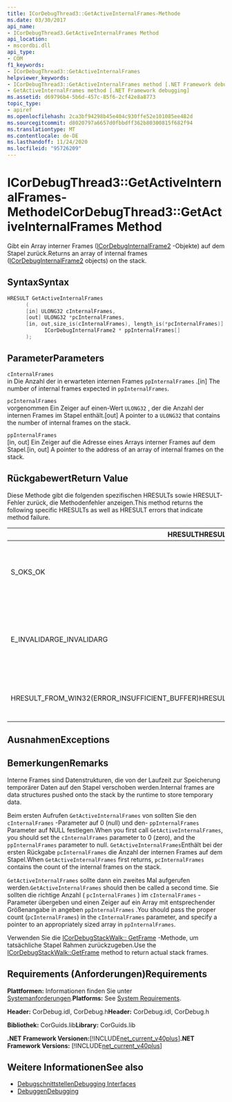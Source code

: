 ```yaml
---
title: ICorDebugThread3::GetActiveInternalFrames-Methode
ms.date: 03/30/2017
api_name:
- ICorDebugThread3.GetActiveInternalFrames Method
api_location:
- mscordbi.dll
api_type:
- COM
f1_keywords:
- ICorDebugThread3::GetActiveInternalFrames
helpviewer_keywords:
- ICorDebugThread3::GetActiveInternalFrames method [.NET Framework debugging]
- GetActiveInternalFrames method [.NET Framework debugging]
ms.assetid: d69796b4-5b6d-457c-85f6-2cf42e8a8773
topic_type:
- apiref
ms.openlocfilehash: 2ca3bf94298b45e404c930ffe52e101085ee482d
ms.sourcegitcommit: d8020797a6657d0fbbdff362b80300815f682f94
ms.translationtype: MT
ms.contentlocale: de-DE
ms.lasthandoff: 11/24/2020
ms.locfileid: "95726209"
---
```

# <a name="icordebugthread3getactiveinternalframes-method"></a><span data-ttu-id="5614d-102">ICorDebugThread3::GetActiveInternalFrames-Methode</span><span class="sxs-lookup"><span data-stu-id="5614d-102">ICorDebugThread3::GetActiveInternalFrames Method</span></span>

<span data-ttu-id="5614d-103">Gibt ein Array interner Frames ([ICorDebugInternalFrame2](icordebuginternalframe2-interface.md) -Objekte) auf dem Stapel zurück.</span><span class="sxs-lookup"><span data-stu-id="5614d-103">Returns an array of internal frames ([ICorDebugInternalFrame2](icordebuginternalframe2-interface.md) objects) on the stack.</span></span>  
  
## <a name="syntax"></a><span data-ttu-id="5614d-104">Syntax</span><span class="sxs-lookup"><span data-stu-id="5614d-104">Syntax</span></span>  
  
```cpp
HRESULT GetActiveInternalFrames  
      (  
      [in] ULONG32 cInternalFrames,  
      [out] ULONG32 *pcInternalFrames,  
      [in, out,size_is(cInternalFrames), length_is(*pcInternalFrames)]  
            ICorDebugInternalFrame2 * ppInternalFrames[]  
      );  
```  
  
## <a name="parameters"></a><span data-ttu-id="5614d-105">Parameter</span><span class="sxs-lookup"><span data-stu-id="5614d-105">Parameters</span></span>  

 `cInternalFrames`  
 <span data-ttu-id="5614d-106">in Die Anzahl der in erwarteten internen Frames `ppInternalFrames` .</span><span class="sxs-lookup"><span data-stu-id="5614d-106">[in] The number of internal frames expected in `ppInternalFrames`.</span></span>  
  
 `pcInternalFrames`  
 <span data-ttu-id="5614d-107">vorgenommen Ein Zeiger auf einen-Wert `ULONG32` , der die Anzahl der internen Frames im Stapel enthält.</span><span class="sxs-lookup"><span data-stu-id="5614d-107">[out] A pointer to a `ULONG32` that contains the number of internal frames on the stack.</span></span>  
  
 `ppInternalFrames`  
 <span data-ttu-id="5614d-108">[in, out] Ein Zeiger auf die Adresse eines Arrays interner Frames auf dem Stapel.</span><span class="sxs-lookup"><span data-stu-id="5614d-108">[in, out] A pointer to the address of an array of internal frames on the stack.</span></span>  
  
## <a name="return-value"></a><span data-ttu-id="5614d-109">Rückgabewert</span><span class="sxs-lookup"><span data-stu-id="5614d-109">Return Value</span></span>  

 <span data-ttu-id="5614d-110">Diese Methode gibt die folgenden spezifischen HRESULTs sowie HRESULT-Fehler zurück, die Methodenfehler anzeigen.</span><span class="sxs-lookup"><span data-stu-id="5614d-110">This method returns the following specific HRESULTs as well as HRESULT errors that indicate method failure.</span></span>  
  
|<span data-ttu-id="5614d-111">HRESULT</span><span class="sxs-lookup"><span data-stu-id="5614d-111">HRESULT</span></span>|<span data-ttu-id="5614d-112">BESCHREIBUNG</span><span class="sxs-lookup"><span data-stu-id="5614d-112">Description</span></span>|  
|-------------|-----------------|  
|<span data-ttu-id="5614d-113">S_OK</span><span class="sxs-lookup"><span data-stu-id="5614d-113">S_OK</span></span>|<span data-ttu-id="5614d-114">Das [ICorDebugInternalFrame2](icordebuginternalframe2-interface.md) -Objekt wurde erfolgreich erstellt.</span><span class="sxs-lookup"><span data-stu-id="5614d-114">The [ICorDebugInternalFrame2](icordebuginternalframe2-interface.md) object was successfully created.</span></span>|  
|<span data-ttu-id="5614d-115">E_INVALIDARG</span><span class="sxs-lookup"><span data-stu-id="5614d-115">E_INVALIDARG</span></span>|<span data-ttu-id="5614d-116">`cInternalFrames` ist nicht NULL `ppInternalFrames` , und ist `null` , oder `pcInternalFrames` ist `null` .</span><span class="sxs-lookup"><span data-stu-id="5614d-116">`cInternalFrames` is not zero and `ppInternalFrames` is `null`, or `pcInternalFrames` is `null`.</span></span>|  
|<span data-ttu-id="5614d-117">HRESULT_FROM_WIN32(ERROR_INSUFFICIENT_BUFFER)</span><span class="sxs-lookup"><span data-stu-id="5614d-117">HRESULT_FROM_WIN32(ERROR_INSUFFICIENT_BUFFER)</span></span>|<span data-ttu-id="5614d-118">`ppInternalFrames` ist kleiner als die Anzahl interner Frames.</span><span class="sxs-lookup"><span data-stu-id="5614d-118">`ppInternalFrames` is smaller than the count of internal frames.</span></span>|  
  
## <a name="exceptions"></a><span data-ttu-id="5614d-119">Ausnahmen</span><span class="sxs-lookup"><span data-stu-id="5614d-119">Exceptions</span></span>  
  
## <a name="remarks"></a><span data-ttu-id="5614d-120">Bemerkungen</span><span class="sxs-lookup"><span data-stu-id="5614d-120">Remarks</span></span>  

 <span data-ttu-id="5614d-121">Interne Frames sind Datenstrukturen, die von der Laufzeit zur Speicherung temporärer Daten auf den Stapel verschoben werden.</span><span class="sxs-lookup"><span data-stu-id="5614d-121">Internal frames are data structures pushed onto the stack by the runtime to store temporary data.</span></span>  
  
 <span data-ttu-id="5614d-122">Beim ersten Aufrufen `GetActiveInternalFrames` von sollten Sie den `cInternalFrames` -Parameter auf 0 (null) und den- `ppInternalFrames` Parameter auf NULL festlegen.</span><span class="sxs-lookup"><span data-stu-id="5614d-122">When you first call `GetActiveInternalFrames`, you should set the `cInternalFrames` parameter to 0 (zero), and the `ppInternalFrames` parameter to null.</span></span> <span data-ttu-id="5614d-123">`GetActiveInternalFrames`Enthält bei der ersten Rückgabe `pcInternalFrames` die Anzahl der internen Frames auf dem Stapel.</span><span class="sxs-lookup"><span data-stu-id="5614d-123">When `GetActiveInternalFrames` first returns, `pcInternalFrames` contains the count of the internal frames on the stack.</span></span>  
  
 <span data-ttu-id="5614d-124">`GetActiveInternalFrames` sollte dann ein zweites Mal aufgerufen werden.</span><span class="sxs-lookup"><span data-stu-id="5614d-124">`GetActiveInternalFrames` should then be called a second time.</span></span> <span data-ttu-id="5614d-125">Sie sollten die richtige Anzahl ( `pcInternalFrames` ) im `cInternalFrames` -Parameter übergeben und einen Zeiger auf ein Array mit entsprechender Größenangabe in angeben `ppInternalFrames` .</span><span class="sxs-lookup"><span data-stu-id="5614d-125">You should pass the proper count (`pcInternalFrames`) in the `cInternalFrames` parameter, and specify a pointer to an appropriately sized array in `ppInternalFrames`.</span></span>  
  
 <span data-ttu-id="5614d-126">Verwenden Sie die [ICorDebugStackWalk:: GetFrame](icordebugthread3-getactiveinternalframes-method.md) -Methode, um tatsächliche Stapel Rahmen zurückzugeben.</span><span class="sxs-lookup"><span data-stu-id="5614d-126">Use the [ICorDebugStackWalk::GetFrame](icordebugthread3-getactiveinternalframes-method.md) method to return actual stack frames.</span></span>  
  
## <a name="requirements"></a><span data-ttu-id="5614d-127">Requirements (Anforderungen)</span><span class="sxs-lookup"><span data-stu-id="5614d-127">Requirements</span></span>  

 <span data-ttu-id="5614d-128">**Plattformen:** Informationen finden Sie unter [Systemanforderungen](../../get-started/system-requirements.md).</span><span class="sxs-lookup"><span data-stu-id="5614d-128">**Platforms:** See [System Requirements](../../get-started/system-requirements.md).</span></span>  
  
 <span data-ttu-id="5614d-129">**Header:** CorDebug.idl, CorDebug.h</span><span class="sxs-lookup"><span data-stu-id="5614d-129">**Header:** CorDebug.idl, CorDebug.h</span></span>  
  
 <span data-ttu-id="5614d-130">**Bibliothek:** CorGuids.lib</span><span class="sxs-lookup"><span data-stu-id="5614d-130">**Library:** CorGuids.lib</span></span>  
  
 <span data-ttu-id="5614d-131">**.NET Framework Versionen:**[!INCLUDE[net_current_v40plus](../../../../includes/net-current-v40plus-md.md)]</span><span class="sxs-lookup"><span data-stu-id="5614d-131">**.NET Framework Versions:** [!INCLUDE[net_current_v40plus](../../../../includes/net-current-v40plus-md.md)]</span></span>  
  
## <a name="see-also"></a><span data-ttu-id="5614d-132">Weitere Informationen</span><span class="sxs-lookup"><span data-stu-id="5614d-132">See also</span></span>

- [<span data-ttu-id="5614d-133">Debugschnittstellen</span><span class="sxs-lookup"><span data-stu-id="5614d-133">Debugging Interfaces</span></span>](debugging-interfaces.md)
- [<span data-ttu-id="5614d-134">Debuggen</span><span class="sxs-lookup"><span data-stu-id="5614d-134">Debugging</span></span>](index.md)
